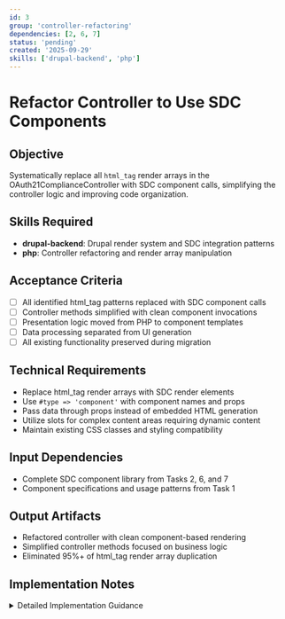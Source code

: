 ```yaml
---
id: 3
group: 'controller-refactoring'
dependencies: [2, 6, 7]
status: 'pending'
created: '2025-09-29'
skills: ['drupal-backend', 'php']
---
```


# Refactor Controller to Use SDC Components

## Objective

Systematically replace all `html_tag` render arrays in the OAuth21ComplianceController with SDC component calls, simplifying the controller logic and improving code organization.

## Skills Required

- **drupal-backend**: Drupal render system and SDC integration patterns
- **php**: Controller refactoring and render array manipulation

## Acceptance Criteria

- [ ] All identified html_tag patterns replaced with SDC component calls
- [ ] Controller methods simplified with clean component invocations
- [ ] Presentation logic moved from PHP to component templates
- [ ] Data processing separated from UI generation
- [ ] All existing functionality preserved during migration

## Technical Requirements

- Replace html_tag render arrays with SDC render elements
- Use `#type => 'component'` with component names and props
- Pass data through props instead of embedded HTML generation
- Utilize slots for complex content areas requiring dynamic content
- Maintain existing CSS classes and styling compatibility

## Input Dependencies

- Complete SDC component library from Tasks 2, 6, and 7
- Component specifications and usage patterns from Task 1

## Output Artifacts

- Refactored controller with clean component-based rendering
- Simplified controller methods focused on business logic
- Eliminated 95%+ of html_tag render array duplication

## Implementation Notes

<details>
<summary>Detailed Implementation Guidance</summary>

### Migration Pattern

Replace html_tag patterns with SDC components using this transformation:

**Before (html_tag):**

```php
'status' => [
  '#type' => 'html_tag',
  '#tag' => 'span',
  '#value' => $status_indicator . ' ' . $capability['status']['label'],
  '#attributes' => ['class' => ['status-cell', 'status-' . $capability['status']['level']]],
],
```

**After (SDC component):**

```php
'status' => [
  '#type' => 'component',
  '#component' => 'oauth21_compliance:status-badge',
  '#props' => [
    'level' => $capability['status']['level'],
    'icon' => $this->getStatusIndicator($capability['status']['level']),
    'label' => $capability['status']['label'],
    'classes' => ['status-cell'],
  ],
],
```

### Method-by-Method Migration

Process controller methods in this order:

1. **buildRfcMatrixRows()** - Simple status badges and action buttons
2. **buildModulesMatrix()** - Module cards with status and actions
3. **buildSummarySection()** - Metric displays and progress indicators
4. **buildCapabilitiesShowcaseSection()** - Complex nested components
5. **buildUseCasesDisplay()** - Priority badges and module lists

### Component Usage Examples

#### Status Badge Usage

```php
// Replace status indicators throughout the controller
[
  '#type' => 'component',
  '#component' => 'oauth21_compliance:status-badge',
  '#props' => [
    'level' => $status_level,  // success, warning, error
    'icon' => $icon,           // emoji or CSS class
    'label' => $status_text,   // status message
    'classes' => $additional_classes,
  ],
]
```

#### Module Card Usage

```php
[
  '#type' => 'component',
  '#component' => 'oauth21_compliance:module-card',
  '#props' => [
    'title' => $capability['name'],
    'rfc' => $capability['rfc'],
    'description' => $capability['description'],
    'priority' => $capability['priority'],
  ],
  '#slots' => [
    'status' => $status_component,
    'actions' => $action_buttons,
  ],
]
```

#### Metric Display Usage

```php
[
  '#type' => 'component',
  '#component' => 'oauth21_compliance:metric-display',
  '#props' => [
    'label' => $this->t('OAuth Modules'),
    'value' => $this->t('@enabled/@total enabled', [
      '@enabled' => $enabled_modules,
      '@total' => $total_modules,
    ]),
    'type' => 'primary',
  ],
]
```

#### Action Button Usage

```php
[
  '#type' => 'component',
  '#component' => 'oauth21_compliance:action-button',
  '#props' => [
    'label' => $action['label'],
    'url' => $action['url'],
    'type' => 'small',
    'classes' => ['action-' . $action['action']],
  ],
]
```

### Data Processing Optimization

While refactoring, optimize data processing:

1. **Extract Helper Methods**
   - Move repeated logic to private methods
   - Create data transformation utilities
   - Simplify component prop preparation

2. **Eliminate Inline HTML**
   - Remove HTML string concatenation
   - Replace with structured data for props
   - Use slots for complex content areas

3. **Improve Code Organization**
   - Group related component creation logic
   - Create consistent naming patterns
   - Add clear comments for complex transformations

### Validation Strategy

For each refactored method:

1. **Functional Testing**
   - Compare rendered output before/after
   - Verify all dynamic content displays correctly
   - Test with different data scenarios

2. **Visual Validation**
   - Ensure styling remains consistent
   - Check responsive behavior
   - Validate admin theme compatibility

3. **Performance Check**
   - Monitor render times for complex sections
   - Verify caching still works effectively
   - Test with large datasets

### Method Refactoring Checklist

For each controller method:

- [ ] All html_tag instances identified and replaced
- [ ] Component props properly configured
- [ ] Slots used for dynamic content areas
- [ ] Helper methods extracted where beneficial
- [ ] Functionality preserved and tested
- [ ] Code simplified and more readable

### Error Handling

- Maintain existing error handling patterns
- Ensure component rendering failures don't break the dashboard
- Add fallbacks for missing component data
- Log any component-related errors appropriately

### Compatibility Considerations

- Preserve existing CSS class names for theme compatibility
- Maintain data attributes used by JavaScript
- Ensure accessibility attributes are preserved
- Keep admin theme integration intact
</details>
